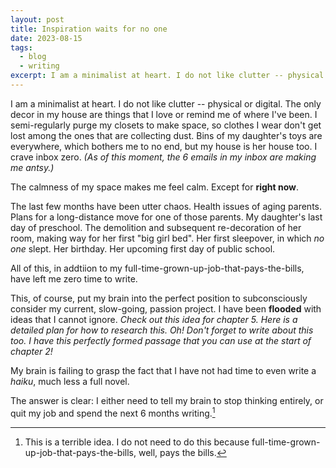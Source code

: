 ```yaml
---
layout: post
title: Inspiration waits for no one
date: 2023-08-15
tags:
  - blog
  - writing
excerpt: I am a minimalist at heart. I do not like clutter -- physical or digital.
---
```


I am a minimalist at heart. I do not like clutter -- physical or digital. The only decor in my house are things that I love or remind me of where I've been. I semi-regularly purge my closets to make space, so clothes I wear don't get lost among the ones that are collecting dust. Bins of my daughter's toys are everywhere, which bothers me to no end, but my house is her house too. I crave inbox zero. _(As of this moment, the 6 emails in my inbox are making me antsy.)_

The calmness of my space makes me feel calm. Except for **right now**. 

The last few months have been utter chaos. Health issues of aging parents. Plans for a long-distance move for one of those parents. My daughter's last day of preschool. The demolition and subsequent re-decoration of her room, making way for her first "big girl bed". Her first sleepover, in which _no one_ slept. Her birthday. Her upcoming first day of public school. 

All of this, in addtiion to my full-time-grown-up-job-that-pays-the-bills, have left me zero time to write. 

This, of course, put my brain into the perfect position to subconsciously consider my current, slow-going, passion project. I have been **flooded** with ideas that I cannot ignore. _Check out this idea for chapter 5._ _Here is a detailed plan for how to research this._ _Oh! Don't forget to write about this too._ _I have this perfectly formed passage that you can use at the start of chapter 2!_ 

My brain is failing to grasp the fact that I have not had time to even write a _haiku_, much less a full novel.

The answer is clear: I either need to tell my brain to stop thinking entirely, or quit my job and spend the next 6 months writing.[^1]



[^1]: This is a terrible idea. I do not need to do this because full-time-grown-up-job-that-pays-the-bills, well, pays the bills.